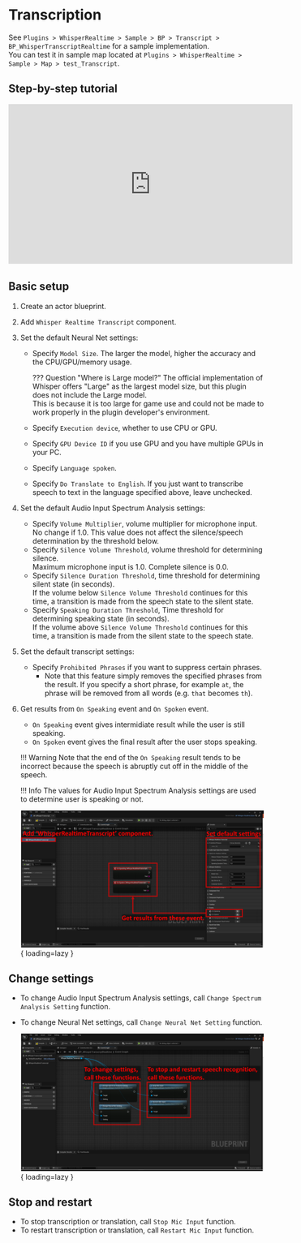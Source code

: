 # Transcription

See `Plugins > WhisperRealtime > Sample > BP > Transcript > BP_WhisperTranscriptRealtime` for a sample implementation.  
You can test it in sample map located at `Plugins > WhisperRealtime > Sample > Map > test_Transcript`.

## Step-by-step tutorial

<iframe width="560" height="315" src="https://www.youtube.com/embed/JHlukIxGazA" title="YouTube video player" frameborder="0" allow="accelerometer; autoplay; clipboard-write; encrypted-media; gyroscope; picture-in-picture; web-share" allowfullscreen></iframe>

## Basic setup 

1. Create an actor blueprint.
2. Add `Whisper Realtime Transcript` component.
3. Set the default Neural Net settings:
	- Specify `Model Size`. The larger the model, higher the accuracy and the CPU/GPU/memory usage.

		??? Question "Where is Large model?"
			The official implementation of Whisper offers "Large" as the largest model size, but this plugin does not include the Large model.  
			This is because it is too large for game use and could not be made to work properly in the plugin developer's environment.

	- Specify `Execution device`, whether to use CPU or GPU.
	- Specify `GPU Device ID` if you use GPU and you have multiple GPUs in your PC.
	- Specify `Language spoken`.
	- Specify `Do Translate to English`. If you just want to transcribe speech to text in the language specified above, leave unchecked.

3. Set the default Audio Input Spectrum Analysis settings:
	- Specify `Volume Multiplier`, volume multiplier for microphone input. No change if 1.0. This value does not affect the silence/speech determination by the threshold below.
	- Specify `Silence Volume Threshold`, volume threshold for determining silence.  
		Maximum microphone input is 1.0. Complete silence is 0.0.
	- Specify `Silence Duration Threshold`, time threshold for determining silent state (in seconds).  
		If the volume below `Silence Volume Threshold` continues for this time, a transition is made from the speech state to the silent state.
	- Specify `Speaking Duration Threshold`, Time threshold for determining speaking state (in seconds).  
		If the volume above `Silence Volume Threshold` continues for this time, a transition is made from the silent state to the speech state.

4. Set the default transcript settings:
	- Specify `Prohibited Phrases` if you want to suppress certain phrases.
	    - Note that this feature simply removes the specified phrases from the result. If you specify a short phrase, for example `at`, the phrase will be removed from all words (e.g. `that` becomes `th`).

5. Get results from `On Speaking` event and `On Spoken` event.

	- `On Speaking` event gives intermidiate result while the user is still speaking.
	- `On Spoken` event gives the final result after the user stops speaking.

	!!! Warning
		Note that the end of the `On Speaking` result tends to be incorrect because the speech is abruptly cut off in the middle of the speech.

	!!! Info
		The values for Audio Input Spectrum Analysis settings are used to determine user is speaking or not.

    ![](images/BP-transcript-basic-setup.png){ loading=lazy }  

## Change settings

- To change Audio Input Spectrum Analysis settings, call `Change Spectrum Analysis Setting` function.
- To change Neural Net settings, call `Change Neural Net Setting` function.

	![](images/BP-transcript-change-setting.png){ loading=lazy }  

## Stop and restart

- To stop transcription or translation, call `Stop Mic Input` function.
- To restart transcription or translation, call `Restart Mic Input` function.
